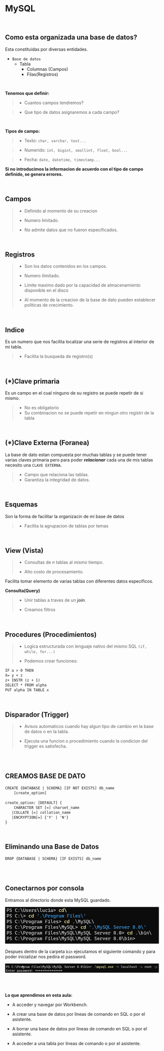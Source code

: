 # MySQL

<br>

## Como esta organizada una base de datos?

Esta constituidas por diversas entidades.

- `Base de datos`
  - Tabla
    - Columnas (Campos)
    - Filas(Registros)

<br>

**Tenemos que definir:**

> - Cuantos campos tendremos?

> - Que tipo de datos asignaremos a cada campo?

<br >

**Tipos de campo:**

> - Texto: `char, varchar, text...`

> - Numerido: `int, bigint, smallint, float, bool...`

> - Fecha: `date, datetime, timestamp...`

**Si no introducimos la informacion de acuerdo con el tipo de campo definido, se genera errores.**

<br>

## **Campos**

> - Definido al momento de su creacion
>
> - Numero limitado.
>
> - No admite datos que no fueron especificados.

<br>

## **Registros**

> - Son los datos contenidos en los campos.
> - Numero ilimitado.
>
> - Limite maximo dado por la capacidad de almacenamiento disponible en el disco
>
> - Al momento de la creacion de la base de dato pueden establecer politicas de crecimiento.

<br>

## **Indice**

Es un numero que nos facilita localizar una serie de registros al interior de mi tabla.

> - Facilita la busqueda de registro(s)

<br>

## **(\*)Clave primaria**

Es un campo en el cual ninguno de su registro se puede repetir de si mismo.

> - No es obligatorio
> - Su combinacion no se puede repetir en ningun otro registri de la tabla

<br>

## **(\*)Clave Externa (Foranea)**

La base de dato estan compuesta por muchas tablas y se puede tener varias claves primaria pero para poder **_relacionar_** cada una de mis tablas necesito una `CLAVE EXTERNA`.

> - Campo que relaciona las tablas.
> - Garantiza la integridad de datos.

<br>

## **Esquemas**

Son la forma de facilitar la organizacin de mi base de datos

> - Facilita la agrupacion de tablas por temas

<br>

## **View (Vista)**

> - Consultas de _n_ tablas al mismo tiempo.
>
> - Alto costo de procesamiento.

Facilita tomar elemento de varias tablas con diferentes datos especificos.

**Consulta(Query)**

> - Unir tablas a traves de un **_join_**.
>
> - Creamos filtros

<br>

## **Procedures (Procedimientos)**

> - Logica estructurada con lenguaje nativo del mismo SQL `(if, while, for...)`
>
> - Podemos crear funciones:

    IF a > 0 THEN
    X= y + z
    z+ INSTR (z + 1)
    SELECT * FROM alpha
    PUT alpha IN TABLE x

<br>

## **Disparador (Trigger)**

> - Avisos automaticos cuando hay algun tipo de cambio en la base de datos o en la tabla.
>
> - Ejecuta una funcion o procedimiento cuando la condicion del trigger es satisfecha.

<br> <br>

## **CREAMOS BASE DE DATO**

    CREATE {DATABASE | SCHEMA} [IF NOT EXISTS] db_name
        [create_option]

    create_option: [DEFAULT] {
        CHARACTER SET [=] charset_name
       |COLLATE [=] collation_name
       |ENCRYPTION[=] {'Y' | 'N'}
    }

<br>

## **Eliminando una Base de Datos**

    DROP {DATABASE | SCHEMA} [IF EXISTS] db_name

<br> <br>

## **Conectarnos por consola**

Entramos al directorio donde esta MySQL guardado.

![buscado carpeta del ejecutable](img/cmd.png)

Despues dentro de la carpeta `bin` ejecutamos el siguiente comando y para poder inicializar nos pedira el password.

![comando para inicializar](img/conectando.png)

<br> <br>

**Lo que aprendimos en esta aula:**

- A acceder y navegar por Workbench.

- A crear una base de datos por líneas de comando en SQL o por el asistente.

- A borrar una base de datos por líneas de comando en SQL o por el asistente.

- A acceder a una tabla por líneas de comando o por el asistente.
